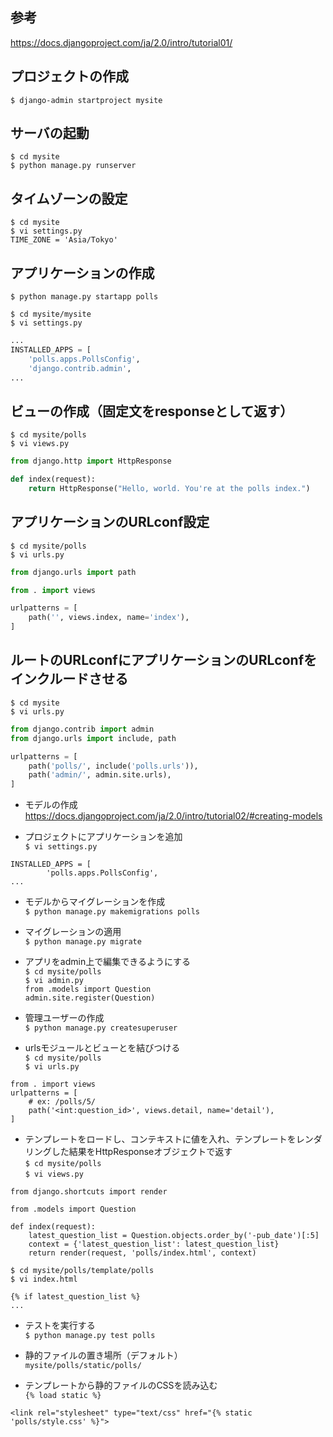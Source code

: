 参考
----
https://docs.djangoproject.com/ja/2.0/intro/tutorial01/  

プロジェクトの作成
-----------------
    $ django-admin startproject mysite

サーバの起動
------------
    $ cd mysite
    $ python manage.py runserver
  
タイムゾーンの設定
------------------
    $ cd mysite
    $ vi settings.py
    TIME_ZONE = 'Asia/Tokyo'

アプリケーションの作成
----------------------
    $ python manage.py startapp polls

    $ cd mysite/mysite
    $ vi settings.py

```python:mysite/settings.py
...
INSTALLED_APPS = [
    'polls.apps.PollsConfig',
    'django.contrib.admin',
...
```

ビューの作成（固定文をresponseとして返す）
----------------------------------------

    $ cd mysite/polls
    $ vi views.py

```python:polls/views.py
from django.http import HttpResponse

def index(request):
    return HttpResponse("Hello, world. You're at the polls index.")
```

アプリケーションのURLconf設定
------------------------------

    $ cd mysite/polls
    $ vi urls.py

```python:polls/urls.py
from django.urls import path

from . import views

urlpatterns = [
    path('', views.index, name='index'),
]
```

ルートのURLconfにアプリケーションのURLconfをインクルードさせる
--------------------------------------------------------------

    $ cd mysite
    $ vi urls.py

```python:mysite/urls.py
from django.contrib import admin
from django.urls import include, path

urlpatterns = [
    path('polls/', include('polls.urls')),
    path('admin/', admin.site.urls),
]
```


* モデルの作成  
https://docs.djangoproject.com/ja/2.0/intro/tutorial02/#creating-models  
  
* プロジェクトにアプリケーションを追加  
`$ vi settings.py`  
  
`INSTALLED_APPS = [`  
`        'polls.apps.PollsConfig',`  
`...`  
  
* モデルからマイグレーションを作成  
`$ python manage.py makemigrations polls`  
  
* マイグレーションの適用  
`$ python manage.py migrate`  
  
* アプリをadmin上で編集できるようにする  
`$ cd mysite/polls`  
`$ vi admin.py`  
`from .models import Question`  
`admin.site.register(Question)`  
  
* 管理ユーザーの作成  
`$ python manage.py createsuperuser`  
  
* urlsモジュールとビューとを結びつける  
`$ cd mysite/polls`  
`$ vi urls.py`  
  
`from . import views`  
`urlpatterns = [`  
`    # ex: /polls/5/`  
`    path('<int:question_id>', views.detail, name='detail'),`  
`]`  
  
* テンプレートをロードし、コンテキストに値を入れ、テンプレートをレンダリングした結果をHttpResponseオブジェクトで返す  
`$ cd mysite/polls`  
`$ vi views.py`  
  
`from django.shortcuts import render`  
` `  
`from .models import Question`  
` `  
`def index(request):`  
`    latest_question_list = Question.objects.order_by('-pub_date')[:5]`  
`    context = {'latest_question_list': latest_question_list}`  
`    return render(request, 'polls/index.html', context)`  
  
`$ cd mysite/polls/template/polls`  
`$ vi index.html`  
  
`{% if latest_question_list %}`  
`...`  
  
* テストを実行する  
`$ python manage.py test polls`  
  
* 静的ファイルの置き場所（デフォルト）  
`mysite/polls/static/polls/`  
  
* テンプレートから静的ファイルのCSSを読み込む  
`{% load static %}`  
  
`<link rel="stylesheet" type="text/css" href="{% static 'polls/style.css' %}">`  
